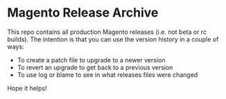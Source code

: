 # Magento Release Archive

This repo contains all production Magento releases (i.e. not beta or rc builds).
The intention is that you can use the version history in a couple of ways:

- To create a patch file to upgrade to a newer version
- To revert an upgrade to get back to a previous version
- To use log or blame to see in what releases files were changed

Hope it helps!
